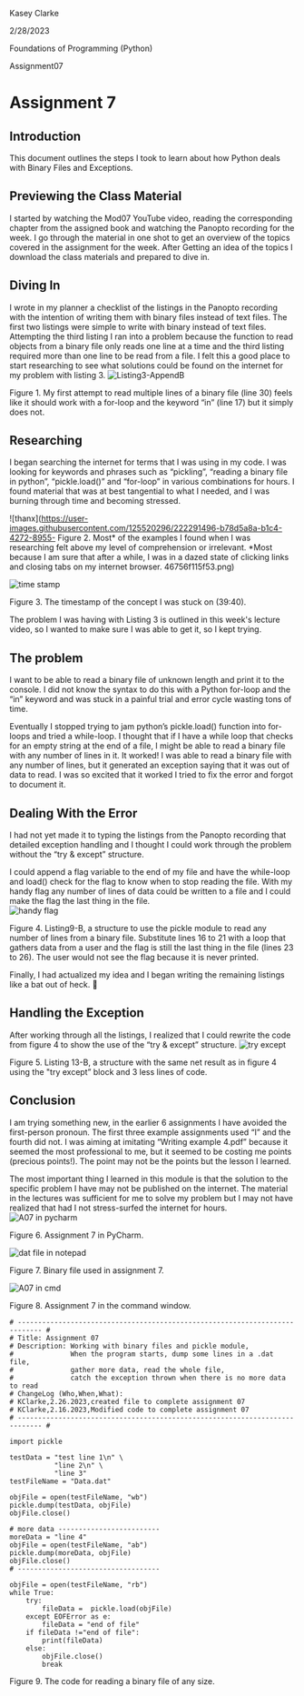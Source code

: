 
Kasey Clarke 

2/28/2023 

Foundations of Programming (Python) 

Assignment07 

 

# Assignment 7 

## Introduction 

This document outlines the steps I took to learn about how Python deals with Binary Files and Exceptions. 

 

## Previewing the Class Material 

I started by watching the Mod07 YouTube video, reading the corresponding chapter from the assigned book and watching the Panopto recording for the week. I go through the material in one shot to get an overview of the topics covered in the assignment for the week. After Getting an idea of the topics I download the class materials and prepared to dive in. 

 

## Diving In 

I wrote in my planner a checklist of the listings in the Panopto recording with the intention of writing them with binary files instead of text files. The first two listings were simple to write with binary instead of text files. Attempting the third listing I ran into a problem because the function to read objects from a binary file only reads one line at a time and the third listing required more than one line to be read from a file. I felt this a good place to start researching to see what solutions could be found on the internet for my problem with listing 3. 
![Listing3-AppendB](https://user-images.githubusercontent.com/125520296/222291417-5c5b3da7-aa33-4a8f-bcd2-5e1ad7306f6a.png)

Figure 1. My first attempt to read multiple lines of a binary file (line 30) feels like it should work with a for-loop and the keyword “in” (line 17) but it simply does not. 

 

## Researching 

I began searching the internet for terms that I was using in my code. I was looking for keywords and phrases such as “pickling”, “reading a binary file in python”, “pickle.load()” and “for-loop” in various combinations for hours. I found material that was at best tangential to what I needed, and I was burning through time and becoming stressed. 

  ![thanx](https://user-images.githubusercontent.com/125520296/222291496-b78d5a8a-b1c4-4272-8955-
  Figure 2. Most* of the examples I found when I was researching felt above my level of comprehension or irrelevant. *Most because I am sure that after a while, I was in a dazed state of clicking links and closing tabs on my internet browser. 46756f115f53.png)
  
![time stamp](https://user-images.githubusercontent.com/125520296/222291907-04b9abec-5ab1-498c-abfe-d7d4d87e9ac4.png)

Figure 3. The timestamp of the concept I was stuck on (39:40). 

The problem I was having with Listing 3 is outlined in this week's lecture video, so I wanted to make sure I was able to get it, so I kept trying. 

 

## The problem 

I want to be able to read a binary file of unknown length and print it to the console. I did not know the syntax to do this with a Python for-loop and the “in” keyword and was stuck in a painful trial and error cycle wasting tons of time. 

 

Eventually I stopped trying to jam python’s pickle.load() function into for-loops and tried a while-loop. I thought that if I have a while loop that checks for an empty string at the end of a file, I might be able to read a binary file with any number of lines in it. It worked! I was able to read a binary file with any number of lines, but it generated an exception saying that it was out of data to read. I was so excited that it worked I tried to fix the error and forgot to document it. 

 

## Dealing With the Error 

I had not yet made it to typing the listings from the Panopto recording that detailed exception handling and I thought I could work through the problem without the “try & except” structure. 

I could append a flag variable to the end of my file and have the while-loop and load() check for the flag to know when to stop reading the file. With my handy flag any number of lines of data could be written to a file and I could make the flag the last thing in the file.  
![handy flag](https://user-images.githubusercontent.com/125520296/222291983-8900d55d-7f50-464c-8299-b2b371b80b32.png)

Figure 4. Listing9-B, a structure to use the pickle module to read any number of lines from a binary file. Substitute lines 16 to 21 with a loop that gathers data from a user and the flag is still the last thing in the file (lines 23 to 26). The user would not see the flag because it is never printed. 

Finally, I had actualized my idea and I began writing the remaining listings like a bat out of heck. 🦇

 

## Handling the Exception 

After working through all the listings, I realized that I could rewrite the code from figure 4 to show the use of the “try & except” structure. 
![try except](https://user-images.githubusercontent.com/125520296/222292055-de8dbcd7-310e-453d-b798-6eaf9ede25e4.png)

Figure 5. Listing 13-B, a structure with the same net result as in figure 4 using the "try except” block and 3 less lines of code. 

 

## Conclusion 

I am trying something new, in the earlier 6 assignments I have avoided the first-person pronoun. The first three example assignments used “I” and the fourth did not. I was aiming at imitating “Writing example 4.pdf” because it seemed the most professional to me, but it seemed to be costing me points (precious points!). The point may not be the points but the lesson I learned. 

 

The most important thing I learned in this module is that the solution to the specific problem I have may not be published on the internet. The material in the lectures was sufficient for me to solve my problem but I may not have realized that had I not stress-surfed the internet for hours. 
![A07 in pycharm](https://user-images.githubusercontent.com/125520296/222292108-e59c380c-6044-499b-8128-09a6f92113f5.png)

Figure 6. Assignment 7 in PyCharm.

![dat file in notepad](https://user-images.githubusercontent.com/125520296/222292155-c70b9def-785c-40f3-8dfe-bf17a8513a52.png)

Figure 7. Binary file used in assignment 7. 

![A07 in cmd](https://user-images.githubusercontent.com/125520296/222292215-b3614623-db0f-4190-9b48-207aaf067581.png)

Figure 8. Assignment 7 in the command window. 

```
# ---------------------------------------------------------------------------- #
# Title: Assignment 07
# Description: Working with binary files and pickle module,
#              When the program starts, dump some lines in a .dat file,
#              gather more data, read the whole file,
#              catch the exception thrown when there is no more data to read
# ChangeLog (Who,When,What):
# KClarke,2.26.2023,created file to complete assignment 07
# KClarke,2.16.2023,Modified code to complete assignment 07
# ---------------------------------------------------------------------------- #

import pickle

testData = "test line 1\n" \
           "line 2\n" \
           "line 3"
testFileName = "Data.dat"

objFile = open(testFileName, "wb")
pickle.dump(testData, objFile)
objFile.close()

# more data -------------------------
moreData = "line 4"
objFile = open(testFileName, "ab")
pickle.dump(moreData, objFile)
objFile.close()
# -----------------------------------

objFile = open(testFileName, "rb")
while True:
    try:
        fileData =  pickle.load(objFile)
    except EOFError as e:
        fileData = "end of file"
    if fileData !="end of file":
        print(fileData)
    else:
        objFile.close()
        break
```
Figure 9. The code for reading a binary file of any size.
